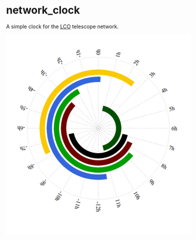 # network_clock
A simple clock for the [LCO](http://lcogt.net/) telescope network.

![Network Clock](https://github.com/mnorbury/network_clock/blob/master/network_clock.png)

